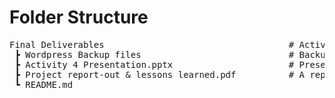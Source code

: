 # Folder Structure
<pre>
Final Deliverables                                   # Activity #4 Deliverables
 ┣ Wordpress Backup files                            # Backup files for the WordPress site we developed. Contains two .zip files
 ┣ Activity 4 Presentation.pptx                      # Presentation file used for introduction of our Activity #4 Demo
 ┣ Project report-out & lessons learned.pdf          # A report covering the project planning, project results, and lessons learned throughout the project
 ┗ README.md
</pre>
